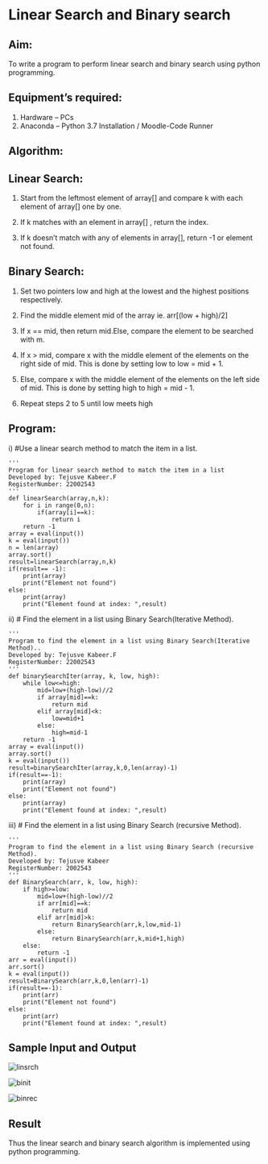 # Linear Search and Binary search

## Aim:

To write a program to perform linear search and binary search using python programming.

## Equipment’s required:

1.	Hardware – PCs
2.	Anaconda – Python 3.7 Installation / Moodle-Code Runner

## Algorithm:

## Linear Search:

1.	Start from the leftmost element of array[] and compare k with each element of array[] one by one.

2.	If k matches with an element in array[] , return the index.

3.	If k doesn’t match with any of elements in array[], return -1 or element not found.

## Binary Search:

1.	Set two pointers low and high at the lowest and the highest positions respectively.

2.	Find the middle element mid of the array ie. arr[(low + high)/2]

3.	If x == mid, then return mid.Else, compare the element to be searched with m.

4.	If x > mid, compare x with the middle element of the elements on the right side of mid. This is done by setting low to low = mid + 1.

5.	Else, compare x with the middle element of the elements on the left side of mid. This is done by setting high to high = mid - 1.

6.	Repeat steps 2 to 5 until low meets high

## Program:

i)	#Use a linear search method to match the item in a list.
```
''' 
Program for linear search method to match the item in a list
Developed by: Tejusve Kabeer.F
RegisterNumber: 22002543
'''
def linearSearch(array,n,k):
    for i in range(0,n):
        if(array[i]==k):
            return i
    return -1
array = eval(input())
k = eval(input()) 
n = len(array)
array.sort()
result=linearSearch(array,n,k)
if(result== -1):
    print(array)
    print("Element not found")
else:
    print(array)
    print("Element found at index: ",result)
```
ii)	# Find the element in a list using Binary Search(Iterative Method).
```
''' 
Program to find the element in a list using Binary Search(Iterative Method)..
Developed by: Tejusve Kabeer.F
RegisterNumber: 22002543
'''
def binarySearchIter(array, k, low, high):
    while low<=high:
        mid=low+(high-low)//2
        if array[mid]==k:
            return mid
        elif array[mid]<k:
            low=mid+1
        else:
            high=mid-1
    return -1
array = eval(input())
array.sort()
k = eval(input()) 
result=binarySearchIter(array,k,0,len(array)-1)
if(result==-1):
    print(array)
    print("Element not found")
else:
    print(array)
    print("Element found at index: ",result)
```
iii)	# Find the element in a list using Binary Search (recursive Method).
```
''' 
Program to find the element in a list using Binary Search (recursive Method).
Developed by: Tejusve Kabeer
RegisterNumber: 2002543
'''
def BinarySearch(arr, k, low, high):
    if high>=low:
        mid=low+(high-low)//2
        if arr[mid]==k:
            return mid
        elif arr[mid]>k:
            return BinarySearch(arr,k,low,mid-1)
        else:
            return BinarySearch(arr,k,mid+1,high)
    else:
        return -1
arr = eval(input())
arr.sort()
k = eval(input()) 
result=BinarySearch(arr,k,0,len(arr)-1)
if(result==-1):
    print(arr)
    print("Element not found")
else:
    print(arr)
    print("Element found at index: ",result)
```
## Sample Input and Output
![linsrch](https://user-images.githubusercontent.com/118364993/214801439-56985c6b-4b6f-4e6d-90eb-3d432cfe4545.png)

![binit](https://user-images.githubusercontent.com/118364993/214801687-b68fbaf4-a425-44a5-a196-c60547d30f42.png)

![binrec](https://user-images.githubusercontent.com/118364993/214802162-2e833d8c-771f-4baa-9109-71322bc70db9.png)

## Result
Thus the linear search and binary search algorithm is implemented using python programming.
